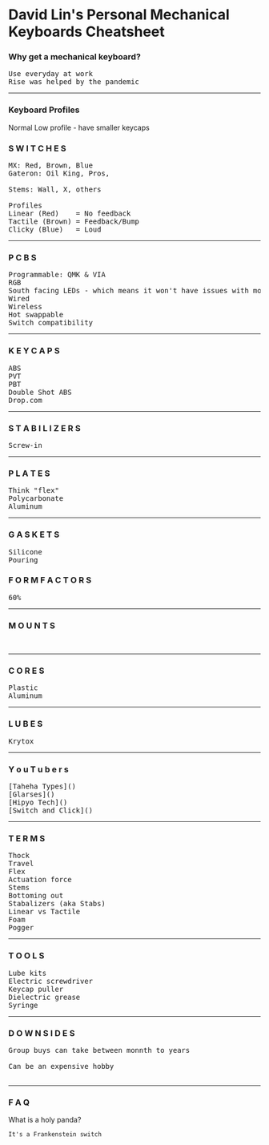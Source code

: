 # David Lin's Personal Mechanical Keyboards Cheatsheet

### Why get a mechanical keyboard?

<pre>
Use everyday at work
Rise was helped by the pandemic
</pre>

<hr>

### Keyboard Profiles
Normal
Low profile - have smaller keycaps

### S W I T C H E S
<pre>
MX: Red, Brown, Blue
Gateron: Oil King, Pros,

Stems: Wall, X, others

Profiles
Linear (Red)    = No feedback
Tactile (Brown) = Feedback/Bump
Clicky (Blue)   = Loud
</pre>

<hr>

### P C B S
<pre>
Programmable: QMK & VIA 
RGB
South facing LEDs - which means it won't have issues with most key caps
Wired
Wireless
Hot swappable
Switch compatibility
</pre>

<hr>

### K E Y C A P S
<pre>
ABS
PVT
PBT
Double Shot ABS
Drop.com
</pre>

<hr>

### S T A B I L I Z E R S
<pre>
Screw-in
</pre>

<hr>

### P L A T E S
<pre>
Think "flex"
Polycarbonate
Aluminum
</pre>

<hr>

### G A S K E T S
<pre>
Silicone
Pouring
</pre>

### F O R M   F A C T O R S
<pre>
60%
</pre>

<hr>

### M O U N T S
<pre>

</pre>

<hr>

### C O R E S
<pre>
Plastic
Aluminum
</pre>

<hr>

### L U B E S
<pre>
Krytox
</pre>

<hr>

### Y o u T u b e r s
<pre>
[Taheha Types]()
[Glarses]()
[Hipyo Tech]()
[Switch and Click]()
</pre>

<hr>

### T E R M S
<pre>
Thock
Travel
Flex
Actuation force
Stems
Bottoming out
Stabalizers (aka Stabs)
Linear vs Tactile
Foam
Pogger
</pre>

<hr>

### T O O L S
<pre>
Lube kits
Electric screwdriver
Keycap puller
Dielectric grease
Syringe
</pre>

<hr>


### D O W N S I D E S
<pre>
Group buys can take between monnth to years<br>
Can be an expensive hobby<br>
</pre>

<hr>

### F A Q
What is a holy panda?
```
It's a Frankenstein switch
````
